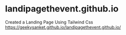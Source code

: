 # landipagethevent.github.io
Created a Landing Page Using Tailwind Css
https://geekysanket.github.io/landipagethevent.github.io/
